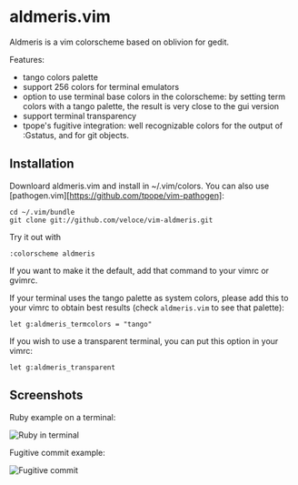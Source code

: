 aldmeris.vim
============

Aldmeris is a vim colorscheme based on oblivion for gedit.

Features:

* tango colors palette
* support 256 colors for terminal emulators
* option to use terminal base colors in the colorscheme: by setting term colors with a tango palette, the result is very close to the gui version
* support terminal transparency
* tpope's fugitive integration: well recognizable colors for the output of :Gstatus, and for git objects.

## Installation

Downloard aldmeris.vim and install in ~/.vim/colors. You can also use [pathogen.vim][https://github.com/tpope/vim-pathogen]:

    cd ~/.vim/bundle
    git clone git://github.com/veloce/vim-aldmeris.git

Try it out with 

    :colorscheme aldmeris 

If you want to make it the default, add that command to your vimrc or gvimrc. 

If your terminal uses the tango palette as system colors, please add this to your vimrc to obtain best results (check `aldmeris.vim` to see that palette): 

    let g:aldmeris_termcolors = "tango"

If you wish to use a transparent terminal, you can put this option in your vimrc:

    let g:aldmeris_transparent

## Screenshots

Ruby example on a terminal:

![Ruby in terminal](https://github.com/veloce/vim-aldmeris/raw/master/screenshots/aldmeris-small.png "Ruby in terminal")

Fugitive commit example:

![Fugitive commit](https://github.com/veloce/vim-aldmeris/raw/master/screenshots/aldmeris-gstatus.png "Fugitive commit")

